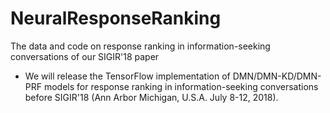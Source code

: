 # NeuralResponseRanking
The data and code on response ranking in information-seeking conversations of our SIGIR'18 paper

* We will release the TensorFlow implementation of DMN/DMN-KD/DMN-PRF models for response ranking in information-seeking conversations before SIGIR'18 (Ann Arbor Michigan, U.S.A. July 8-12, 2018).
